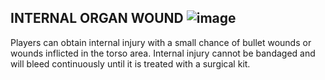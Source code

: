 ## INTERNAL ORGAN WOUND ![image](https://user-images.githubusercontent.com/7808279/176217859-ec6c53e4-a775-43a3-a085-88499214c90c.png)

Players can obtain internal injury with a small chance of bullet wounds or wounds inflicted in the torso area. 
Internal injury cannot be bandaged and will bleed continuously until it is treated with a surgical kit.
